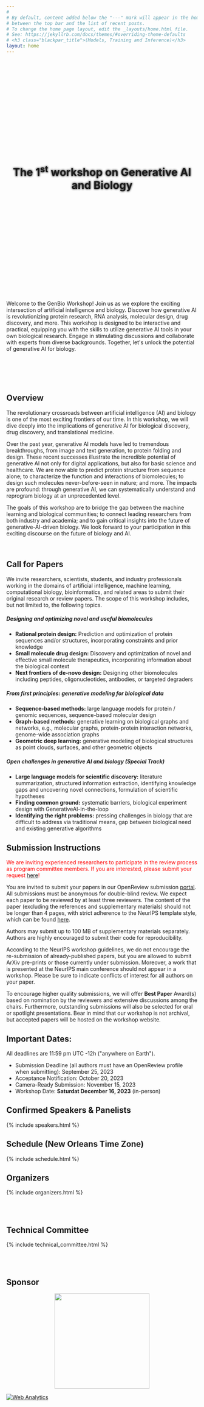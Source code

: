 ```yaml
---
#
# By default, content added below the "---" mark will appear in the home page
# between the top bar and the list of recent posts.
# To change the home page layout, edit the _layouts/home.html file.
# See: https://jekyllrb.com/docs/themes/#overriding-theme-defaults
# <h3 class="blackpar_title">(Models, Training and Inference)</h3>
layout: home
---
```

<div style="display: flex; align-items: center; justify-content: center; background: url('images/header.jpg') no-repeat; background-size: cover; user-select: none; height: 600px; padding: 0;">
    <h1 class="blackpar_title" style="text-align: center; font-weight: bold; line-height: 1.2; text-shadow: 0px 0px 5px black;">The 1<sup>st</sup> workshop on Generative AI and Biology</h1>
</div>



<br>
<p>
Welcome to the GenBio Workshop! Join us as we explore the exciting intersection of artificial intelligence and biology.
Discover how generative AI is revolutionizing protein research, RNA analysis, molecular design, drug discovery, and more.
This workshop is designed to be interactive and practical,
equipping you with the skills to utilize generative AI tools in your own biological research.
Engage in stimulating discussions and collaborate with experts from diverse backgrounds.
Together, let's unlock the potential of generative AI for biology.</p>
<br>

<!--
<div class="alert alert-danger" role="alert">
  <h4>Mentoring sessions announcement</h4>
  <p>
  The deadline for submitting papers to the Generative AI in Biology (GenBio) workshop is 25th of September. For that we will be scheduling two mentioring online sessions to answer your questions. Please join us:
  <br>
  <ul>
    <li>Tuesday the 6th of September 2023 from 10PM to 11PM (UTC-04:00)</li>
    <li>Wednesday the 7th of September 2023 from 9AM to 10AM (UTC-04:00)</li>
    <li>Tuesday the 13th of September 2023 from 10PM to 11PM (UTC-04:00): <a href="https://welink.zhumu.com/j/134854021">link</a></li>
    <li>Wednesday the 14th of September 2023 from 9AM to 10AM (UTC-04:00): <a href="https://welink.zhumu.com/j/130263276">link</a></li>
  </ul>
  </p>
</div>

<br>
-->


<!--starts inverted colors-->
<div class="inverted">

<br><br>
<h2 class="blackpar_title" id="overview">Overview</h2>
<p>
The revolutionary crossroads between artificial intelligence (AI) and biology
is one of the most exciting frontiers of our time.
In this workshop, we will dive deeply into the implications
of generative AI for biological discovery, drug discovery, and translational medicine.
</p>
<p>
Over the past year, generative AI models have led to tremendous breakthroughs,
from image and text generation, to protein folding and design.
These recent successes illustrate the incredible potential of generative AI not
only for digital applications, but also for basic science and healthcare.
We are now able to predict protein structure from sequence alone; to
characterize the function and interactions of biomolecules; to design such
molecules never-before-seen in nature; and more.
The impacts are profound: through generative AI, we can systematically
understand and reprogram biology at an unprecedented level.
</p>
<p>
The goals of this workshop are to bridge the gap between the machine learning and biological
communities;
to connect leading researchers from both industry and academia;
and to gain
critical insights into the future of generative-AI-driven biology.
We look forward to your participation in this exciting discourse on the future of biology and AI.
</p>

<br>
<!-- Call for Papers -->
<h2 class="blackpar_title" id="call_for_papers">Call for Papers</h2>

<p>
We invite researchers, scientists, students, and industry professionals working in the domains of artificial intelligence, machine learning, computational biology, bioinformatics, and related areas to submit their original research or review papers.
The scope of this workshop includes, but not limited to, the following topics.
</p>

<h5>Designing and optimizing novel and useful biomolecules</h5>

<ul>
    <li>
        <b>Rational protein design:</b>
        Prediction and
        optimization of protein sequences and/or structures,
        incorporating constraints and prior
        knowledge
    </li>
    <li>
        <b>Small molecule drug design:</b>
        Discovery and optimization of novel and
        effective small molecule therapeutics, incorporating information
        about the biological context
    </li>
    <li><b>Next frontiers of de-novo design:</b>
        Designing other biomolecules including
        peptides, oligonucleotides, antibodies, or targeted degraders
    </li>

</ul>

<h5>From first principles: generative modeling for biological data</h5>
<ul>
    <li><b>Sequence-based methods:</b>
        large language models for protein / genomic sequences,
        sequence-based molecular design
    </li>
    <li><b>Graph-based methods:</b>
        generative learning on biological graphs and networks,
        e.g., molecular graphs, protein-protein interaction networks,
        genome-wide association graphs
    </li>
    <li><b>Geometric deep learning:</b>
        generative modeling of biological structures as
        point clouds, surfaces, and other geometric objects
    </li>
</ul>

<h5>Open challenges in generative AI and biology (Special Track)</h5>
<ul>
    <li><b>Large language models for scientific discovery:</b>
    literature summarization, structured information extraction, identifying
    knowledge gaps and uncovering novel connections, formulation of scientific
    hypotheses</li>
    <li><b>Finding common ground:</b>
    systematic barriers, biological experiment
    design with GenerativeAI-in-the-loop</li>
    <li><b>Identifying the right problems:</b> pressing challenges in biology that
    are difficult to address via traditional means, gap between biological need
    and existing generative algorithms</li>
</ul>


<h2 class="blackpar_title">Submission Instructions</h2>
<p>
<span style="color:red">
We are inviting experienced researchers to participate in the review process as program committee members.
If you are interested, please submit your request <a href="https://docs.google.com/forms/d/e/1FAIpQLSc8WQEmqQzKaMXAQ5y-lXKObIE2wQlA41A3rR5NZYOK1CVYXA/viewform?usp=sf_link">here</a>!
</span>
</p>
<p>
You are invited to submit your papers in our OpenReview submission <a href="https://openreview.net/group?id=NeurIPS.cc/2023/Workshop/GenBio">portal</a>.
All submissions must be anonymous for double-blind review.
We expect each paper to be reviewed by at least three reviewers.
The content of the paper (excluding the references and supplementary materials) should not be longer than 4 pages,
with strict adherence to the NeurIPS template style,
which can be found <a href="https://neurips.cc/Conferences/2023/PaperInformation/StyleFiles">here</a>.
</p>
<p>
Authors may submit up to 100 MB of supplementary materials separately.
Authors are highly encouraged to submit their code for reproducibility.
</p>
<p>
According to the NeurIPS workshop guidelines, we do not encourage the
re-submission of already-published papers,
but you are allowed to submit ArXiv pre-prints or those currently under submission.
Moreover, a work that is presented at the NeurIPS main conference should not appear in a workshop.
Please be sure to indicate conflicts of interest for all authors on your paper.
</p>
<p>
To encourage higher quality submissions, we will offer <b>Best Paper</b> Award(s)
based on nomination by the reviewers and extensive discussions among the chairs.
<!-- We will also award one <b>outstanding paper certification</b> for our special track. -->
Furthermore, outstanding submissions will also be selected for oral or spotlight presentations.
Bear in mind that our workshop is not archival,
but accepted papers will be hosted on the workshop website.
</p>


<h2 class="blackpar_title">Important Dates:</h2>
<p>
All deadlines are 11:59 pm UTC -12h ("anywhere on Earth").
<p>
<ul>
    <li>Submission Deadline (all authors must have an OpenReview profile when submitting): September 25, 2023</li>
    <li>Acceptance Notification: October 20, 2023</li>
    <li>Camera-Ready Submission: November 15, 2023</li>
    <li>Workshop Date: <b>Saturdat December 16, 2023</b> (in-person)</li>
</ul>
</p>

<h2 class="blackpar_title" id="speakers">Confirmed Speakers & Panelists</h2>
<p>
{% include speakers.html %}
</p>


<!--<h2 class="blackpar_title" id="speakers">Panelists</h2>
<p>
{% include panelists.html %}
</p>-->

<!-- Schedule -->
<h2 class="blackpar_title" id="schedule">Schedule (New Orleans Time Zone)</h2>
<p>
{% include schedule.html %}
</p>

<!-- Organizers -->
<h2 class="blackpar_title" id="organizers">Organizers</h2>
<p>
{% include organizers.html %}
</p>

<br><br>

<!-- Technical Committee -->
<h2 class="blackpar_title" id="technical_committee">Technical Committee</h2>
<p>
{% include technical_committee.html %}
</p>
<br><br>

<h2 class="blackpar_title">Sponsor</h2>
<div class="row">
    <div class="col">
        <center>
            <img src="">
        </center>
    </div>
    <div class="col">
        <center>
            <img src="" width="250px">
        </center>
    </div>
</div>

<!-- <h2 class="blackpar_title">Gold Sponsor</h2>
<div class="row">
    <div class="col">
        <center>
            <img src="" width="250px">
        </center>
    </div>
    <div class="col">
        <center>
            <img src="" width="250px">
        </center>
    </div>
</div> -->

<!--ends inverted colors-->
<!-- Default Statcounter code for genbio
https://genbio-workshop.github.io/ -->
<script type="text/javascript">
var sc_project=12885210;
var sc_invisible=1;
var sc_security="21af2424";
</script>
<script type="text/javascript"
src="https://www.statcounter.com/counter/counter.js"
async></script>
<noscript><div class="statcounter"><a title="Web Analytics"
href="https://statcounter.com/" target="_blank"><img
class="statcounter"
src="https://c.statcounter.com/12885210/0/21af2424/1/"
alt="Web Analytics"
referrerPolicy="no-referrer-when-downgrade"></a></div></noscript>
<!-- End of Statcounter Code -->
